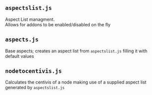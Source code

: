 ## `aspectslist.js`
Aspect List managment.  
Allows for addons to be enabled/disabled on the fly  
  
  
## `aspects.js`
Base aspects; creates an aspect list from `aspectslist.js` filling it with default values


## `nodetocentivis.js`
Calculates the centivis of a node making use of a supplied aspect list generated by `aspectslist.js`
